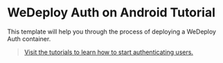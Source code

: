 # WeDeploy Auth on Android Tutorial

This template will help you through the process of deploying a WeDeploy Auth container.

> [Visit the tutorials to learn how to start authenticating users.](http://wedeploy.com/tutorials/auth-android/)
